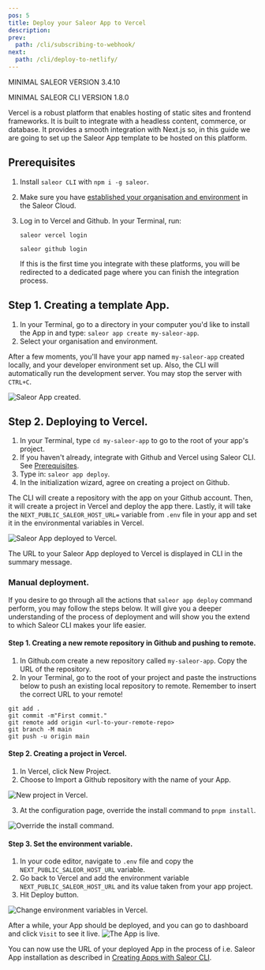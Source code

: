 ```yaml
---
pos: 5
title: Deploy your Saleor App to Vercel
description:
prev:
  path: /cli/subscribing-to-webhook/
next:
  path: /cli/deploy-to-netlify/
---
```


MINIMAL SALEOR VERSION
3.4.10

MINIMAL SALEOR CLI VERSION
1.8.0

Vercel is a robust platform that enables hosting of static sites and frontend frameworks. It is built to integrate with a headless content, commerce, or database. It provides a smooth integration with Next.js so, in this guide we are going to set up the Saleor App template to be hosted on this platform.

## Prerequisites

1. Install `saleor CLI` with `npm i -g saleor`.
2. Make sure you have [established your organisation and environment](/cli/getting-started/) in the Saleor Cloud.
3. Log in to Vercel and Github. In your Terminal, run:

   ```
   saleor vercel login
   ```

   ```
   saleor github login
   ```

   If this is the first time you integrate with these platforms, you will be redirected to a dedicated page where you can finish the integration process.

## Step 1. Creating a template App.

1. In your Terminal, go to a directory in your computer you'd like to install the App in and type: `saleor app create my-saleor-app`.
2. Select your organisation and environment.

After a few moments, you'll have your app named `my-saleor-app` created locally, and your developer environment set up. Also, the CLI will automatically run the development server. You may stop the server with `CTRL+C`.

![Saleor App created.](/images/app-created.png)

## Step 2. Deploying to Vercel.

1. In your Terminal, type `cd my-saleor-app` to go to the root of your app's project.
2. If you haven't already, integrate with Github and Vercel using Saleor CLI. See [Prerequisites](#prerequisites).
3. Type in: `saleor app deploy`.
4. In the initialization wizard, agree on creating a project on Github.

The CLI will create a repository with the app on your Github account. Then, it will create a project in Vercel and deploy the app there. Lastly, it will take the `NEXT_PUBLIC_SALEOR_HOST_URL=` variable from `.env` file in your app and set it in the environmental variables in Vercel.

![Saleor App deployed to Vercel.](/images/app-deployed.png)

The URL to your Saleor App deployed to Vercel is displayed in CLI in the summary message.

### Manual deployment.

If you desire to go through all the actions that `saleor app deploy` command perform, you may follow the steps below. It will give you a deeper understanding of the process of deployment and will show you the extend to which Saleor CLI makes your life easier.

#### Step 1. Creating a new remote repository in Github and pushing to remote.

1. In Github.com create a new repository called `my-saleor-app`. Copy the URL of the repository.
2. In your Terminal, go to the root of your project and paste the instructions below to push an existing local repository to remote. Remember to insert the correct URL to your remote!

```
git add .
git commit -m"First commit."
git remote add origin <url-to-your-remote-repo>
git branch -M main
git push -u origin main
```

#### Step 2. Creating a project in Vercel.

1. In Vercel, click New Project.
2. Choose to Import a Github repository with the name of your App.

![New project in Vercel.](/images/vercel1.png)

3. At the configuration page, override the install command to `pnpm install`.

![Override the install command.](/images/vercel2.png)

#### Step 3. Set the environment variable.

1. In your code editor, navigate to `.env` file and copy the `NEXT_PUBLIC_SALEOR_HOST_URL` variable.
2. Go back to Vercel and add the environment variable `NEXT_PUBLIC_SALEOR_HOST_URL` and its value taken from your app project.
3. Hit Deploy button.

![Change environment variables in Vercel.](/images/vercel3.png)

After a while, your App should be deployed, and you can go to dashboard and click `Visit` to see it live.
![The App is live.](/images/vercel4.png)

You can now use the URL of your deployed App in the process of i.e. Saleor App installation as described in [Creating Apps with Saleor CLI](./creating-apps.md).

